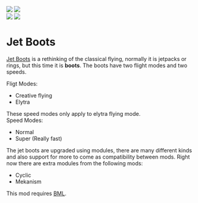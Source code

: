 [![](https://img.shields.io/endpoint?url=https%3A%2F%2Fcurseforge-badge-shields-io-caaw7pcenm0t.runkit.sh%2Fdownloads%3FprojectId%3D373208%26mode%3Dfull)](https://minecraft.curseforge.com/projects/jet-boots)
[![](https://img.shields.io/endpoint?url=https%3A%2F%2Fcurseforge-badge-shields-io-caaw7pcenm0t.runkit.sh%2Fversions%3FprojectId%3D373208)](https://minecraft.curseforge.com/projects/jet-boots)   
[![](https://img.shields.io/endpoint?url=https%3A%2F%2Fmodrinth-badge-shields-io-s1co4c2czdpy.runkit.sh/%2Fdownloads%3FprojectId%3DVuc82vJD%26mode%3Dfull)](https://modrinth.com/mod/jet-boots)
[![](https://img.shields.io/endpoint?url=https%3A%2F%2Fmodrinth-badge-shields-io-s1co4c2czdpy.runkit.sh%2Fversions%3FprojectId%3DVuc82vJD)](https://modrinth.com/mod/jet-boots)
# Jet Boots
[Jet Boots](https://www.curseforge.com/minecraft/mc-mods/jet-boots) is a rethinking of the classical flying, normally it is jetpacks or rings, but this time it is **boots**.
The boots have two flight modes and two speeds.

Fligt Modes:  
- Creative flying
- Elytra

These speed modes only apply to elytra flying mode.  
Speed Modes:
- Normal
- Super (Really fast)

The jet boots are upgraded using modules, there are many different kinds and also support for more to come as compatibility between mods.
Right now there are extra modules from the following mods:
- Cyclic
- Mekanism

This mod requires [BML](https://github.com/Crimix/bml).  
